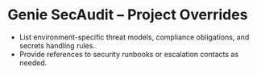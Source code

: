 # Genie SecAudit – Project Overrides
- List environment-specific threat models, compliance obligations, and secrets handling rules.
- Provide references to security runbooks or escalation contacts as needed.

